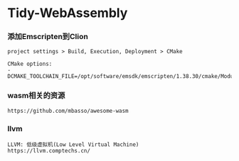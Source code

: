 # Tidy-WebAssembly

### 添加Emscripten到Clion
```
project settings > Build, Execution, Deployment > CMake

CMake options:
-DCMAKE_TOOLCHAIN_FILE=/opt/software/emsdk/emscripten/1.38.30/cmake/Modules/Platform/Emscripten.cmake

```

### wasm相关的资源
```
https://github.com/mbasso/awesome-wasm
```

### llvm
```
LLVM: 低级虚拟机(Low Level Virtual Machine)
https://llvm.comptechs.cn/
```